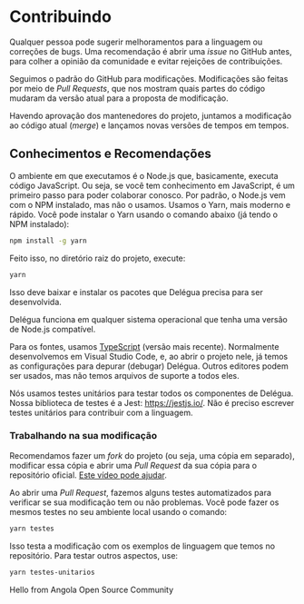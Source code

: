 # Contribuindo

Qualquer pessoa pode sugerir melhoramentos para a linguagem ou correções de bugs. Uma recomendação é abrir uma _issue_ no GitHub antes, para colher a opinião da comunidade e evitar rejeições de contribuições. 

Seguimos o padrão do GitHub para modificações. Modificações são feitas por meio de _Pull Requests_, que nos mostram quais partes do código mudaram da versão atual para a proposta de modificação.

Havendo aprovação dos mantenedores do projeto, juntamos a modificação ao código atual (_merge_) e lançamos novas versões de tempos em tempos. 

## Conhecimentos e Recomendações

O ambiente em que executamos é o Node.js que, basicamente, executa código JavaScript. Ou seja, se você tem conhecimento em JavaScript, é um primeiro passo para poder colaborar conosco. Por padrão, o Node.js vem com o NPM instalado, mas não o usamos. Usamos o Yarn, mais moderno e rápido. Você pode instalar o Yarn usando o comando abaixo (já tendo o NPM instalado):

```bash
npm install -g yarn
```

Feito isso, no diretório raiz do projeto, execute:

```bash
yarn
```

Isso deve baixar e instalar os pacotes que Delégua precisa para ser desenvolvida.

Delégua funciona em qualquer sistema operacional que tenha uma versão de Node.js compatível. 

Para os fontes, usamos [TypeScript](https://www.typescriptlang.org/) (versão mais recente). Normalmente desenvolvemos em Visual Studio Code, e, ao abrir o projeto nele, já temos as configurações para depurar (debugar) Delégua. Outros editores podem ser usados, mas não temos arquivos de suporte a todos eles.

Nós usamos testes unitários para testar todos os componentes de Delégua. Nossa biblioteca de testes é a Jest: https://jestjs.io/. Não é preciso escrever testes unitários para contribuir com a linguagem.

### Trabalhando na sua modificação

Recomendamos fazer um _fork_ do projeto (ou seja, uma cópia em separado), modificar essa cópia e abrir uma _Pull Request_ da sua cópia para o repositório oficial. [Este vídeo pode ajudar](https://www.youtube.com/watch?v=l1rwvDvD1og). 

Ao abrir uma _Pull Request_, fazemos alguns testes automatizados para verificar se sua modificação tem ou não problemas. Você pode fazer os mesmos testes no seu ambiente local usando o comando:

```bash
yarn testes
```

Isso testa a modificação com os exemplos de linguagem que temos no repositório. Para testar outros aspectos, use:

```bash
yarn testes-unitarios
```

Hello from Angola Open Source Community